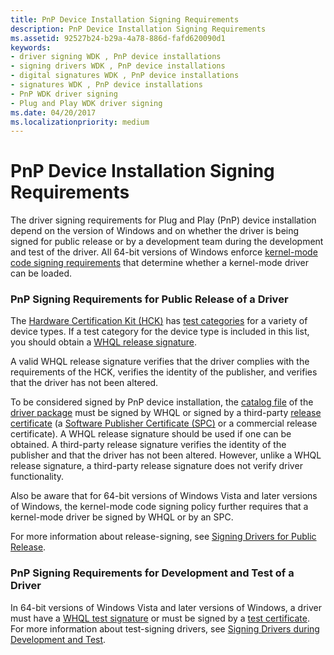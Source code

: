 ```yaml
---
title: PnP Device Installation Signing Requirements
description: PnP Device Installation Signing Requirements
ms.assetid: 92527b24-b29a-4a78-886d-fafd620090d1
keywords:
- driver signing WDK , PnP device installations
- signing drivers WDK , PnP device installations
- digital signatures WDK , PnP device installations
- signatures WDK , PnP device installations
- PnP WDK driver signing
- Plug and Play WDK driver signing
ms.date: 04/20/2017
ms.localizationpriority: medium
---
```


# PnP Device Installation Signing Requirements


The driver signing requirements for Plug and Play (PnP) device installation depend on the version of Windows and on whether the driver is being signed for public release or by a development team during the development and test of the driver. All 64-bit versions of Windows enforce [kernel-mode code signing requirements](kernel-mode-code-signing-requirements--windows-vista-and-later-.md) that determine whether a kernel-mode driver can be loaded.

### <a href="" id="pnp-signing-requirements-for-public-release-of-a-driver"></a> PnP Signing Requirements for Public Release of a Driver

The [Hardware Certification Kit (HCK)](http://go.microsoft.com/fwlink/p/?linkid=227016) has [test categories](http://go.microsoft.com/fwlink/p/?linkid=189178) for a variety of device types. If a test category for the device type is included in this list, you should obtain a [WHQL release signature](whql-release-signature.md).

A valid WHQL release signature verifies that the driver complies with the requirements of the HCK, verifies the identity of the publisher, and verifies that the driver has not been altered.

To be considered signed by PnP device installation, the [catalog file](catalog-files.md) of the [driver package](driver-packages.md) must be signed by WHQL or signed by a third-party [release certificate](release-certificates.md) (a [Software Publisher Certificate (SPC)](software-publisher-certificate.md) or a commercial release certificate). A WHQL release signature should be used if one can be obtained. A third-party release signature verifies the identity of the publisher and that the driver has not been altered. However, unlike a WHQL release signature, a third-party release signature does not verify driver functionality.

Also be aware that for 64-bit versions of Windows Vista and later versions of Windows, the kernel-mode code signing policy further requires that a kernel-mode driver be signed by WHQL or by an SPC.

For more information about release-signing, see [Signing Drivers for Public Release](signing-drivers-for-public-release--windows-vista-and-later-.md).

### <a href="" id="pnp-signing-requirements-for-development-and-test-of-a-driver"></a> PnP Signing Requirements for Development and Test of a Driver

In 64-bit versions of Windows Vista and later versions of Windows, a driver must have a [WHQL test signature](whql-test-signature-program.md) or must be signed by a [test certificate](test-certificates.md). For more information about test-signing drivers, see [Signing Drivers during Development and Test](signing-drivers-during-development-and-test.md).

 

 





